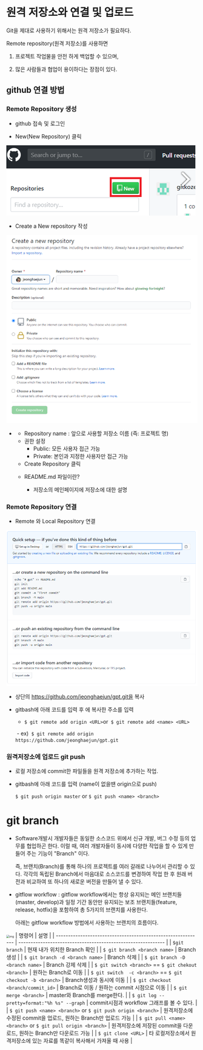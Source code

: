 # 원격 저장소와 연결 및 업로드



Git을 제대로 사용하기 위해서는 원격 저장소가 필요하다.

 

Remote repository(원격 저장소)를 사용하면

1. 프로젝트 작업물을 안전 하게 백업할 수 있으며,

2. 많은 사람들과 협업이 용이하다는 장점이 있다.



## github 연결 방법



### Remote Repository 생성



- github 접속 및 로그인

  

- New(New Repository) 클릭

<left><img src="git_branch.assets/image-20201230143301018.png" alt="image-20201230143301018"  />

- Create a New repository 작성

<left><img src="git_branch.assets/image-20201230144058081.png" alt="image-20201230144058081" style="zoom:100%;" />




* 
  * Repository name : 앞으로 사용할 저장소 이름 (즉: 프로젝트 명)
  * 권한 설정
    * Public: 모든 사용자 접근 가능
    * Private: 본인과 지정한 사용자만 접근 가능
  * Create Repository 클릭




  - README.md 파일이란?


    - 저장소의 메인페이지에 저장소에 대한 설명


### Remote Repository 연결



* Remote 와 Local Repository 연결

<left><img src="git_branch.assets/image-20201230144144756.png" alt="image-20201230144144756" style="zoom: 100%;" />


* 상단의 https://github.com/jeonghaejun/gpt.git을 복사
  
    
  
* gitbash에 아래 코드를 입력 후 <URL>에 복사한 주소를 입력 

  * ` $ git remote add origin <URL> `or` $ git remote add <name> <URL>`

  ​         - ex)` $ git remote add origin https://github.com/jeonghaejun/gpt.git`



### 원격저장소에 업로드 git push



* 로컬 저장소에 commit한 파일들을 원격 저장소에 추가하는 작업.

  

* gitbash에 아래 코드를 입력 (name이 없을땐 origin으로 push)

  `$ git push origin master` or `$ git push <name> <branch> `



#  git branch



* Software개발시 개발자들은 동일한 소스코드 위에서 신규 개발, 버그 수정 등의 업무를 협업하곤 한다. 이럴 때, 여러 개발자들이 동시에 다양한 작업을 할 수 있게 만들어 주는 기능이 "Branch" 이다.

   즉, 브랜치(Branch)를 통해 하나의 프로젝트를 여러 갈래로 나누어서 관리할 수 있다. 각각의 독립된 Branch에서 마음대로 소스코드를 변경하여 작업 한 후 원래 버전과 비교하여 또 하나의 새로운 버전을 만들어 낼 수 있다.

  

* gitflow workflow : gitflow workflow에서는 항상 유지되는 메인 브랜치들(master, develop)과 일정 기간 동안만 유지되는 보조 브랜치들(feature, release, hotfix)을 포함하여 총 5가지의 브랜치를 사용한다.

  아래는 gitflow workflow 방법에서 사용하는 브랜치의 흐름이다.

<left><img src="https://gmlwjd9405.github.io/images/types-of-git-branch/total-branch.png" alt="img" style="zoom:50%;" />
| 명령어                                                       | 설명                                                         |
| ------------------------------------------------------------ | ------------------------------------------------------------ |
| `$git branch`                                                | 현재 내가 위치한 Branch 확인                                 |
| `$ git branch <branch name>`                                 | Branch 생성                                                  |
| `$ git branch -d <branch name>`                              | Branch 삭제                                                  |
| `$ git branch -D <branch name>`                              | Branch 강제 삭제                                             |
| `$ git switch <branch>` == `$ git chekout <branch>`          | 원하는 Branch로 이동                                         |
| `$ git switch  -c <branch>` == `$ git checkout -b <branch>`  | Branch생성과 동시에 이동                                     |
| `$ git checkout <branch/commit_id>`                          | Branch로 이동 / 원하는 commit 시점으로 이동                  |
| `$ git merge <branch>`                                       | master와 Branch를 merge한다.                                 |
| `$ git log --pretty=format:"%h %s" --graph`                  | commit시점과 workflow 그래프를 볼 수 있다.                   |
| `$ git push <name> <branch>` or `$ git push origin <branch>` | 원격저장소에 수정된 commit을 업로드, 원하는 Branch만 업로드 가능 |
| `$ git pull <name> <branch>` or `$ git pull origin <branch>` | 원격저장소에 저장된 commit을 다운로드, 원하는 Branch만 다운로드 가능 |
| `$ git clone <URL>`                                          | 타 로컬저장소에서 원격저장소에 있는 자료를 똑같이 복사해서 가져올 때 사용 |

